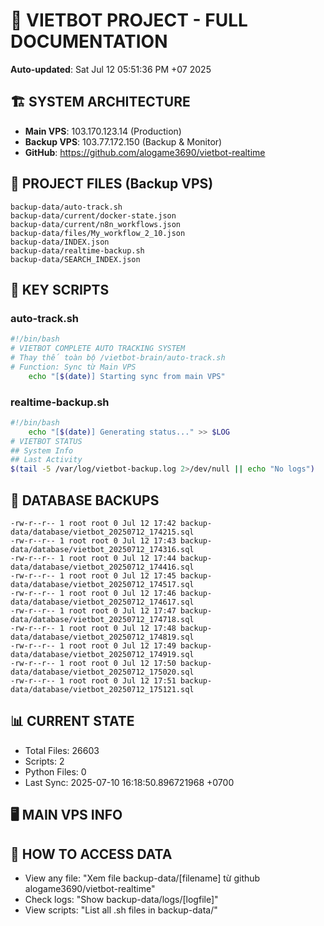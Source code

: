 # 🤖 VIETBOT PROJECT - FULL DOCUMENTATION
**Auto-updated**: Sat Jul 12 05:51:36 PM +07 2025

## 🏗️ SYSTEM ARCHITECTURE
- **Main VPS**: 103.170.123.14 (Production)
- **Backup VPS**: 103.77.172.150 (Backup & Monitor)
- **GitHub**: https://github.com/alogame3690/vietbot-realtime

## 📁 PROJECT FILES (Backup VPS)
```
backup-data/auto-track.sh
backup-data/current/docker-state.json
backup-data/current/n8n_workflows.json
backup-data/files/My_workflow_2_10.json
backup-data/INDEX.json
backup-data/realtime-backup.sh
backup-data/SEARCH_INDEX.json
```

## 🔧 KEY SCRIPTS
### auto-track.sh
```bash
#!/bin/bash
# VIETBOT COMPLETE AUTO TRACKING SYSTEM
# Thay thế toàn bộ /vietbot-brain/auto-track.sh
# Function: Sync từ Main VPS
    echo "[$(date)] Starting sync from main VPS"
```
### realtime-backup.sh
```bash
#!/bin/bash
    echo "[$(date)] Generating status..." >> $LOG
# VIETBOT STATUS
## System Info
## Last Activity
$(tail -5 /var/log/vietbot-backup.log 2>/dev/null || echo "No logs")
```

## 💾 DATABASE BACKUPS
```
-rw-r--r-- 1 root root 0 Jul 12 17:42 backup-data/database/vietbot_20250712_174215.sql
-rw-r--r-- 1 root root 0 Jul 12 17:43 backup-data/database/vietbot_20250712_174316.sql
-rw-r--r-- 1 root root 0 Jul 12 17:44 backup-data/database/vietbot_20250712_174416.sql
-rw-r--r-- 1 root root 0 Jul 12 17:45 backup-data/database/vietbot_20250712_174517.sql
-rw-r--r-- 1 root root 0 Jul 12 17:46 backup-data/database/vietbot_20250712_174617.sql
-rw-r--r-- 1 root root 0 Jul 12 17:47 backup-data/database/vietbot_20250712_174718.sql
-rw-r--r-- 1 root root 0 Jul 12 17:48 backup-data/database/vietbot_20250712_174819.sql
-rw-r--r-- 1 root root 0 Jul 12 17:49 backup-data/database/vietbot_20250712_174919.sql
-rw-r--r-- 1 root root 0 Jul 12 17:50 backup-data/database/vietbot_20250712_175020.sql
-rw-r--r-- 1 root root 0 Jul 12 17:51 backup-data/database/vietbot_20250712_175121.sql
```

## 📊 CURRENT STATE
- Total Files: 26603
- Scripts: 2
- Python Files: 0
- Last Sync: 2025-07-10 16:18:50.896721968 +0700

## 🖥️ MAIN VPS INFO


## 🚨 HOW TO ACCESS DATA
- View any file: "Xem file backup-data/[filename] từ github alogame3690/vietbot-realtime"
- Check logs: "Show backup-data/logs/[logfile]"
- View scripts: "List all .sh files in backup-data/"
